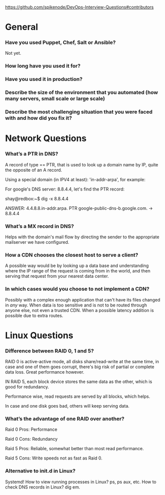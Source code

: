 https://github.com/spikenode/DevOps-Interview-Questions#contributors


# General


### Have you used Puppet, Chef, Salt or Ansible?
Not yet.
### How long have you used it for?
### Have you used it in production?
### Describe the size of the environment that you automated (how many servers, small scale or large scale)
### Describe the most challenging situation that you were faced with and how did you fix it?


# Network Questions


### What’s a PTR in DNS?
A record of type == PTR, that is used to look up a domain name by IP, quite the opposite of an A record.

Using a special domain (in IPV4 at least): 'in-addr-arpa', for example:

For google's DNS server: 8.8.4.4, let's find the PTR record:

shay@redbox:~$ dig -x 8.8.4.4

ANSWER: 4.4.8.8.in-addr.arpa. PTR google-public-dns-b.google.com. -> 8.8.4.4

### What’s a MX record in DNS?
Helps with the domain's mail flow by directing the sender to the appropriate mailserver we have configured.
### How a CDN chooses the closest host to serve a client?
A possible way would be by looking up a data base and understanding where the IP range of the request is coming from
in the world, and then serving that request from your nearest data center.
### In which cases would you choose to not implement a CDN?
Possibly with a complex enough application that can't have its files changed in *any* way.
When data is too sensitive and is not to be routed through anyone else, not even a trusted CDN.
When a possible latency addition is possible due to extra routes.


# Linux Questions


### Difference between RAID 0, 1 and 5?
RAID 0 is active-active mode, all disks share/read-write at the same time, in case and one of them goes corrupt, there's
big risk of partial or complete data loss. Great performance however.

IN RAID 5, each block device stores the same data as the other, which is good for redundancy.

Performance wise, read requests are served by all blocks, which helps.

In case and one disk goes bad, others will keep serving data.

### What’s the advantage of one RAID over another?

Raid 0 Pros: Performance

Raid 0 Cons: Redundancy

Raid 5 Pros: Reliable, somewhat better than most read performance.

Raid 5 Cons: Write speeds not as fast as Raid 0.

### Alternative to init.d in Linux?
Systemd!
How to view running processes in Linux?
ps, ps aux, etc.
How to check DNS records in Linux?
dig em.


